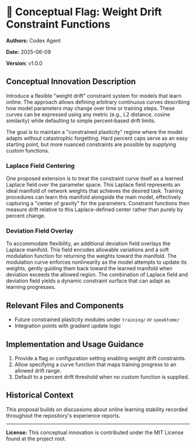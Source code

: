 # 🚩 Conceptual Flag: Weight Drift Constraint Functions

**Authors:** Codex Agent

**Date:** 2025-06-09

**Version:** v1.0.0

## Conceptual Innovation Description

Introduce a flexible "weight drift" constraint system for models that learn online. The approach allows defining arbitrary continuous curves describing how model parameters may change over time or training steps. These curves can be expressed using any metric (e.g., L2 distance, cosine similarity) while defaulting to simple percent‑based drift limits.

The goal is to maintain a "constrained plasticity" regime where the model adapts without catastrophic forgetting. Hard percent caps serve as an easy starting point, but more nuanced constraints are possible by supplying custom functions.

### Laplace Field Centering

One proposed extension is to treat the constraint curve itself as a learned Laplace field over the parameter space. This Laplace field represents an ideal manifold of network weights that achieves the desired task. Training procedures can learn this manifold alongside the main model, effectively capturing a "center of gravity" for the parameters. Constraint functions then measure drift relative to this Laplace-defined center rather than purely by percent change.

### Deviation Field Overlay

To accommodate flexibility, an additional deviation field overlays the Laplace manifold. This field encodes allowable variations and a soft modulation function for returning the weights toward the manifold. The modulation curve enforces nonlinearity as the model attempts to update its weights, gently guiding them back toward the learned manifold when deviation exceeds the allowed region. The combination of Laplace field and deviation field yields a dynamic constraint surface that can adapt as learning progresses.

## Relevant Files and Components

- Future constrained plasticity modules under `training/` or `speaktome/`
- Integration points with gradient update logic

## Implementation and Usage Guidance

1. Provide a flag or configuration setting enabling weight drift constraints.
2. Allow specifying a curve function that maps training progress to an allowed drift range.
3. Default to a percent drift threshold when no custom function is supplied.

## Historical Context

This proposal builds on discussions about online learning stability recorded throughout the repository's experience reports.

---

**License:**
This conceptual innovation is contributed under the MIT License found at the project root.
